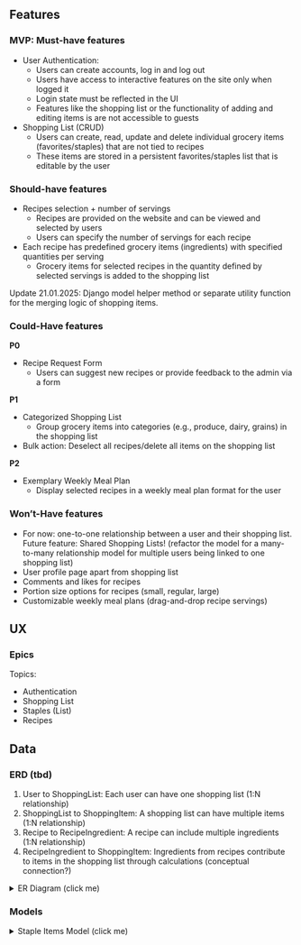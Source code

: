 ## Features

### MVP: Must-have features

- User Authentication:
  - Users can create accounts, log in and log out
  - Users have access to interactive features on the site only when logged it
  - Login state must be reflected in the UI
  - Features like the shopping list or the functionality of adding and editing items is are not accessible to guests
- Shopping List (CRUD)
  - Users can create, read, update and delete individual grocery items (favorites/staples) that are not tied to recipes
  - These items are stored in a persistent favorites/staples list that is editable by the user

### Should-have features

- Recipes selection + number of servings
  - Recipes are provided on the website and can be viewed and selected by users
  - Users can specify the number of servings for each recipe
- Each recipe has predefined grocery items (ingredients) with specified quantities per serving
  - Grocery items for selected recipes in the quantity defined by selected servings is added to the shopping list

Update 21.01.2025:
Django model helper method or separate utility function for the merging logic of shopping items.

### Could-Have features

**P0**
- Recipe Request Form
  - Users can suggest new recipes or provide feedback to the admin via a form

**P1**
- Categorized Shopping List
  - Group grocery items into categories (e.g., produce, dairy, grains) in the shopping list
- Bulk action: Deselect all recipes/delete all items on the shopping list

**P2**
- Exemplary Weekly Meal Plan
  - Display selected recipes in a weekly meal plan format for the user

### Won’t-Have features

- For now: one-to-one relationship between a user and their shopping list. Future feature: Shared Shopping Lists! (refactor the model for a many-to-many relationship model for multiple users being linked to one shopping list)
- User profile page apart from shopping list
- Comments and likes for recipes
- Portion size options for recipes (small, regular, large)
- Customizable weekly meal plans (drag-and-drop recipe servings)

## UX 

### Epics

Topics: 
- Authentication 
- Shopping List
- Staples (List)
- Recipes

## Data

### ERD (tbd)

1. User to ShoppingList: Each user can have one shopping list (1:N relationship)
2. ShoppingList to ShoppingItem: A shopping list can have multiple items (1:N relationship)
3. Recipe to RecipeIngredient: A recipe can include multiple ingredients (1:N relationship)
4. RecipeIngredient to ShoppingItem: Ingredients from recipes contribute to items in the shopping list through calculations (conceptual connection?)

<details>
<summary>ER Diagram (click me)</summary>

![ER Diagram](assets/images/wireframes/erd_database_0.png)

</details>

### Models

<details>
<summary>Staple Items Model (click me)</summary>

![Model StapleItems](assets/images/wireframes/erd_model_1.png)

</details>